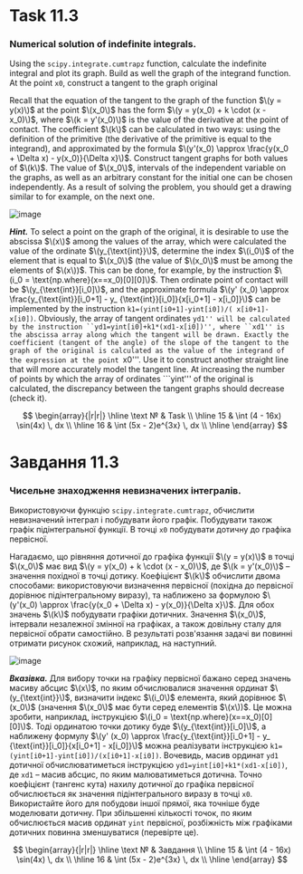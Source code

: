 # Task 11.3

### Numerical solution of indefinite integrals.

Using the ```scipy.integrate.cumtrapz``` function,
calculate the indefinite integral and plot its graph. Build as well
the graph of the integrand function. At the point ```x0```, construct a tangent to the graph
original

Recall that the equation of the tangent to the graph of the function $\(y = y(x)\)$ at the point $\(x_0\)$ has the form $\(y = y(x_0) + k \cdot (x -
x_0)\)$, where $\(k = y'(x_0)\)$ is the value of the derivative at the point of contact. The coefficient $\(k\)$ can be calculated in two ways:
using the definition of the primitive (the derivative of the primitive is equal to the integrand), and approximated by the formula
$\(y'(x_0) \approx \frac{y(x_0 + \Delta x) - y(x_0)}{\Delta x}\)$. Construct tangent graphs for both values of $\(k\)$.
The value of $\(x_0\)$, intervals of the independent variable on the graphs, as well as an arbitrary constant for the initial one can be chosen independently.
As a result of solving the problem, you should get a drawing similar to
for example, on the next one.

![image](https://github.com/MaksymAndreiev/PythonScientificResearchCourse/assets/29687267/33370ae3-6942-4f3d-9601-b3c2caacb06a)


***Hint.*** To select a point on the graph of the original, it is desirable to use the abscissa $\(x\)$ among the values of the array, which were calculated
the value of the ordinate $\(y_{\text{int}}\)$, determine the index $\(i_0\)$ of the element that is equal to $\(x_0\)$ (the value of $\(x_0\)$
must be
among the elements of $\(x\))$. This can be done, for example, by the instruction $\(i_0 = \text{np.where}(x==x_0)[0][0]\)$. Then
ordinate
point of contact will be $\(y_{\text{int}}[i_0]\)$, and the approximate formula $\(y' (x_0) \approx \frac{y_{\text{int}}[i_0+1] - y_
{\text{int}}[i_0]}{x[i_0+1] - x[i_0]}\)$ can be implemented by the instruction ```k1=(yint[i0+1]-yint[i0])/( x[i0+1]-x[i0])```.
Obviously, the array of tangent ordinates ```yd1'' will be calculated by the instruction ``yd1=yint[i0]+k1*(xd1-x[i0])'',
where ``xd1'' is the abscissa array along which the tangent will be drawn. Exactly the coefficient (tangent of the angle) of the slope of the tangent to the graph
of the original is calculated as the value of the integrand
of the expression at the point ```x0'''. Use it to construct another straight line that will more accurately model the tangent line. At
increasing the number of points by which the array of ordinates ```yint''' of the original is calculated, the discrepancy between the tangent graphs
should decrease (check it).

$$
\begin{array}{|r|r|}
\hline
\text № & Task
\\
\hline
 15 & 
\int (4 - 16x) \sin(4x) \, dx
\\
\hline
16 & 
\int (5x - 2)e^{3x} \, dx
\\
\hline
\end{array}
$$


# Завдання 11.3

### Чисельне знаходження невизначених інтегралів.

Використовуючи функцію ```scipy.integrate.cumtrapz```,
обчислити невизначений інтеграл і побудувати його графік. Побудувати також
графік підінтегральної функції. В точці ```x0``` побудувати дотичну до графіка
первісної.

Нагадаємо, що рівняння дотичної до графіка функції $\(y = y(x)\)$ в точці $\(x_0\)$ має вид $\(y = y(x_0) + k \cdot (x -
x_0)\)$, де $\(k = y'(x_0)\)$ – значення похідної в точці дотику. Коефіцієнт $\(k\)$ обчислити двома способами:
використовуючи визначення первісної (похідна до первісної дорівнює підінтегральному виразу), та наближено за формулою
$\(y'(x_0) \approx \frac{y(x_0 + \Delta x) - y(x_0)}{\Delta x}\)$. Для обох значень $\(k\)$ побудувати графіки дотичних.
Значення $\(x_0\)$, інтервали незалежної змінної на графіках, а також довільну сталу для первісної обрати самостійно.
В результаті розв'язання задачі ви повинні отримати рисунок схожий,
наприклад, на наступний.

![image](https://github.com/MaksymAndreiev/PythonScientificResearchCourse/assets/29687267/33370ae3-6942-4f3d-9601-b3c2caacb06a)

***Вказівка.*** Для вибору точки на графіку первісної бажано серед значень масиву абсцис $\(x\)$, по яким обчислювалися
значення ординат $\(y_{\text{int}}\)$, визначити індекс $\(i_0\)$ елемента, який дорівнює $\(x_0\)$ (значення $\(x_0\)$
має бути
серед елементів $\(x\))$. Це можна зробити, наприклад, інструкцією $\(i_0 = \text{np.where}(x==x_0)[0][0]\)$. Тоді
ординатою
точки дотику буде $\(y_{\text{int}}[i_0]\)$, а наближену формулу $\(y' (x_0) \approx \frac{y_{\text{int}}[i_0+1] - y_
{\text{int}}[i_0]}{x[i_0+1] - x[i_0]}\)$ можна реалізувати інструкцією ```k1=(yint[i0+1]-yint[i0])/(x[i0+1]-x[i0])```.
Вочевидь, масив ординат ```yd1``` дотичної обчислюватиметься інструкцією ```yd1=yint[i0]+k1*(xd1-x[i0])```,
де ```xd1``` – масив абсцис, по яким малюватиметься дотична. Точно коефіцієнт (тангенс кута) нахилу дотичної до графіка
первісної обчислюється як значення підінтегрального
виразу в точці ```x0```. Використайте його для побудови іншої прямої, яка точніше буде моделювати дотичну. При
збільшенні кількості точок, по яким обчислюється масив ординат ```yint``` первісної, розбіжність між графіками дотичних
повинна зменшуватися (перевірте це).

$$
\begin{array}{|r|r|}
\hline
\text № & Завдання
\\
\hline
 15 & 
\int (4 - 16x) \sin(4x) \, dx
\\
\hline
16 & 
\int (5x - 2)e^{3x} \, dx
\\
\hline
\end{array}
$$
